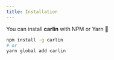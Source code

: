 ```yaml
---
title: Installation
---
```


You can install **carlin** with NPM or Yarn 🚀

```bash
npm install -g carlin
# or
yarn global add carlin
```
